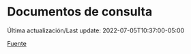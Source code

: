 # Documentos de consulta

Última actualización/Last update: 2022-07-05T10:37:00-05:00

 [Fuente](https://coronavirus.gob.mx/documentos-de-consulta/)
